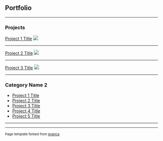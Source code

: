 ## Portfolio

---

### Projects

[Project 1 Title](/sample_page)
<img src="images/pexels-yusuf-habibi-14106347-modified.png?raw=true"/>

---
[Project 2 Title](/pdf/sample_presentation.pdf)
<img src="images/pexels-lucie-liz-3165335-modified.png?raw=true"/>

---
[Project 3 Title](http://example.com/)
<img src="images/pexels-koolshooters-6977380-modified.png?raw=true"/>

---

### Category Name 2

- [Project 1 Title](http://example.com/)
- [Project 2 Title](http://example.com/)
- [Project 3 Title](http://example.com/)
- [Project 4 Title](http://example.com/)
- [Project 5 Title](http://example.com/)

---




---
<p style="font-size:11px">Page template forked from <a href="https://github.com/evanca/quick-portfolio">evanca</a></p>
<!-- Remove above link if you don't want to attibute -->
